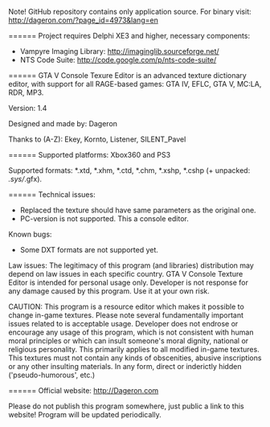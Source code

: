 Note! GitHub repository contains only application source.
For binary visit: http://dageron.com/?page_id=4973&lang=en

======
Project requires Delphi XE3 and higher, necessary components: 
* Vampyre Imaging Library: http://imaginglib.sourceforge.net/
* NTS Code Suite: http://code.google.com/p/nts-code-suite/

======
GTA V Console Texure Editor is an advanced texture dictionary editor, with support for all RAGE-based games: GTA IV, EFLC, GTA V, MC:LA, RDR, MP3.

Version: 1.4 

Designed and made by: Dageron 

Thanks to (A-Z): Ekey, Kornto, Listener, SILENT_Pavel 

======
Supported platforms: Xbox360 and PS3

Supported formats: *.xtd, *.xhm, *.ctd, *.chm, *.xshp, *.cshp (+ unpacked: *.sys/*.gfx).

======
Technical issues:
* Replaced the texture should have same parameters as the original one.
* PC-version is not supported. This a console editor.

Known bugs:
* Some DXT formats are not supported yet.

Law issues:
The legitimacy of this program (and libraries) distribution may depend on law issues in each specific country. GTA V Console Texture Editor is intended for personal usage only. Developer is not response for any damage caused by this program. Use it at your own risk.

CAUTION:
This program is a resource editor which makes it possible to change in-game textures. Please note several fundamentally important issues related to is acceptable usage. Developer does not endrose or encourage any usage of this program, which is not consistent with human moral principles or which can insult someone's moral dignity, national or religious personality. This primarily applies to all modified in-game textures. This textures must not contain any kinds of obscenities, abusive inscriptions or any other insulting materials. In any form, direct or inderictly hidden ('pseudo-humorous', etc.)

======
Official website: http://Dageron.com

Please do not publish this program somewhere, just public a link to this website! Program will be updated periodically.
